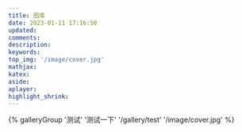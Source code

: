 ```yaml
---
title: 图库
date: 2023-01-11 17:16:50
updated:
comments:
description:
keywords:
top_img: '/image/cover.jpg'
mathjax:
katex:
aside:
aplayer:
highlight_shrink:
---
```


<div class="gallery-group-main">
{% galleryGroup '测试' '测试一下' '/gallery/test' '/image/cover.jpg' %}
</div>